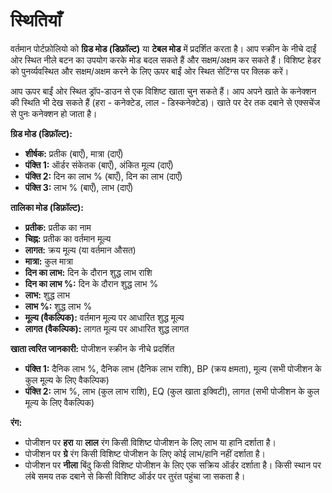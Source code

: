 # **स्थितियाँ**

वर्तमान पोर्टफ़ोलियो को **ग्रिड मोड (डिफ़ॉल्ट)** या **टेबल मोड** में प्रदर्शित करता है।
आप स्क्रीन के नीचे दाईं ओर स्थित नीले बटन का उपयोग करके मोड बदल सकते हैं और सक्षम/अक्षम कर सकते हैं।
विशिष्ट हेडर को पुनर्व्यवस्थित और सक्षम/अक्षम करने के लिए ऊपर बाईं ओर स्थित सेटिंग्स पर क्लिक करें।

आप ऊपर बाईं ओर स्थित ड्रॉप-डाउन से एक विशिष्ट खाता चुन सकते हैं।
आप अपने खाते के कनेक्शन की स्थिति भी देख सकते हैं (हरा - कनेक्टेड, लाल - डिस्कनेक्टेड)।
खाते पर देर तक दबाने से एक्सचेंज से पुनः कनेक्शन हो जाता है।

**ग्रिड मोड (डिफ़ॉल्ट):**
- **शीर्षक:** प्रतीक (बाएँ), मात्रा (दाएँ)
- **पंक्ति 1:** ऑर्डर संकेतक (बाएँ), अंकित मूल्य (दाएँ)
- **पंक्ति 2:** दिन का लाभ % (बाएँ), दिन का लाभ (दाएँ)
- **पंक्ति 3:** लाभ % (बाएँ), लाभ (दाएँ)

**तालिका मोड (डिफ़ॉल्ट):**
- **प्रतीक:** प्रतीक का नाम
- **चिह्न:** प्रतीक का वर्तमान मूल्य
- **लागत:** क्रय मूल्य (या वर्तमान औसत)
- **मात्रा:** कुल मात्रा
- **दिन का लाभ:** दिन के दौरान शुद्ध लाभ राशि
- **दिन का लाभ %:** दिन के दौरान शुद्ध लाभ %
- **लाभ:** शुद्ध लाभ
- **लाभ %:** शुद्ध लाभ %
- **मूल्य (वैकल्पिक):** वर्तमान मूल्य पर आधारित शुद्ध मूल्य
- **लागत (वैकल्पिक):** लागत मूल्य पर आधारित शुद्ध लागत

**खाता त्वरित जानकारी:**
पोजीशन स्क्रीन के नीचे प्रदर्शित
- **पंक्ति 1:** दैनिक लाभ %, दैनिक लाभ (दैनिक लाभ राशि), BP (क्रय क्षमता), मूल्य (सभी पोजीशन के कुल मूल्य के लिए वैकल्पिक)
- **पंक्ति 2:** लाभ %, लाभ (कुल लाभ राशि), EQ (कुल खाता इक्विटी), लागत (सभी पोजीशन के कुल मूल्य के लिए वैकल्पिक)

**रंग:**
- पोजीशन पर **हरा** या **लाल** रंग किसी विशिष्ट पोजीशन के लिए लाभ या हानि दर्शाता है।
- पोजीशन पर **ग्रे** रंग किसी विशिष्ट पोजीशन के लिए कोई लाभ/हानि नहीं दर्शाता है।
- पोजीशन पर **नीला** बिंदु किसी विशिष्ट पोजीशन के लिए एक सक्रिय ऑर्डर दर्शाता है। किसी स्थान पर लंबे समय तक दबाने से किसी विशिष्ट ऑर्डर पर तुरंत पहुंचा जा सकता है।
